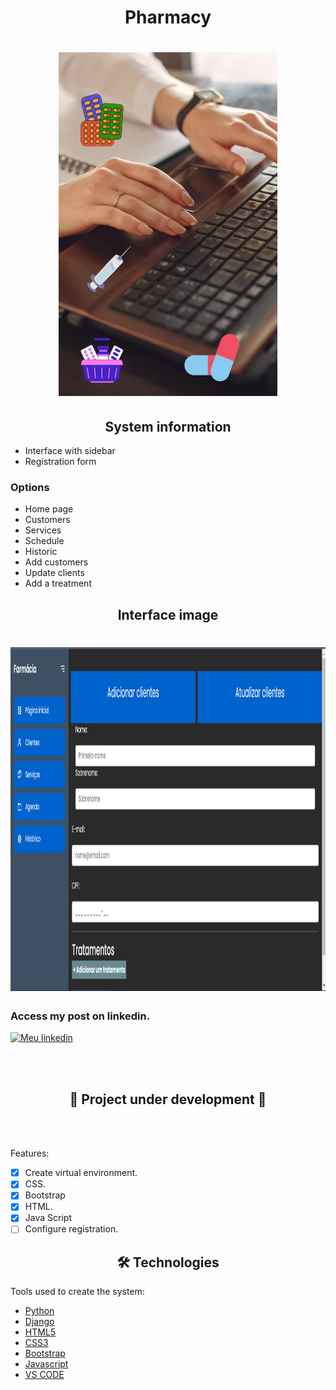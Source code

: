 <h1 align="center">Pharmacy</h1>

<h1 align="center">
<img src= "Image_readme/Projeto_Pharmy.png" width="350" height="550" />
</h1>

<h2 align="center">
System information
</h2>

- Interface with sidebar
- Registration form

<h3>Options</h3>

- Home page
- Customers
- Services
- Schedule
- Historic
- Add customers
- Update clients
- Add a treatment

<h2 align="center">
Interface image
</h2>

<h1 align="center">
<img src= "Image_readme/interface_pharm.png" width="950" height="550" />
</h1>

<h3>Access my post on linkedin.</h3>

[![Meu linkedin](https://img.shields.io/badge/LinkedIn-0077B5?style=for-the-badge&logo=linkedin&logoColor=white)](https://www.linkedin.com/posts/leandro-pedroso14_python-django-developer-activity-7009205103064678400-0KPx?utm_source=share&utm_medium=member_desktop)

<br>
<br>

<h2 align="center"> 
	🚧 Project under development 🚧
</h2>

<br>
<br>

Features:

- [x]  Create virtual environment.
- [x]  CSS.
- [x]  Bootstrap
- [x]  HTML.
- [x]  Java Script
- [ ]  Configure registration.

<h2 align="center">
 🛠 Technologies
</h2>

Tools used to create the system:

- [Python](https://www.python.org/)
- [Django](https://www.djangoproject.com/)
- [HTML5](https://html.spec.whatwg.org/)
- [CSS3](https://www.w3.org/TR/css3-roadmap/)
- [Bootstrap](https://getbootstrap.com/)
- [Javascript](https://www.javascript.com/)
- [VS CODE](https://code.visualstudio.com/)